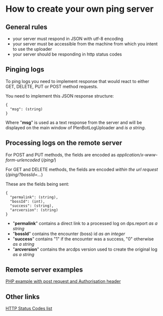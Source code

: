 # How to create your own ping server

## General rules
* your server must respond in JSON with utf-8 encoding
* your server must be accessible from the machine from which you intent to use the uploader
* your server should be responding in http status codes

## Pinging logs
To ping logs you need to implement response that would react to either GET, DELETE, PUT or POST method requests.

You need to implement this JSON response structure:

    {
      "msg": (string)
    }

Where "**msg**" is used as a text response from the server and will be displayed on the main window of PlenBotLogUploader and *is a string*.

## Processing logs on the remote server
For POST and PUT methods, the fields are encoded as *application/x-www-form-urlencoded* (*/ping/*)

For GET and DELETE methods, the fields are encoded *within the url request* (*/ping/?bossId=...*)

These are the fields being sent:

    {
      "permalink": (string),
      "bossId": (int),
      "success": (string),
      "arcversion": (string)
    }

* "**permalink**" contains a direct link to a processed log on dps.report *as a string*
* "**bossId**" contains the encounter (boss) id *as an integer*
* "**success**" contains "1" if the encounter was a success, "0" otherwise *as a string*
* "**arcversion**" contains the arcdps version used to create the original log *as a string*

## Remote server examples
[PHP example with post request and Authorisation header](https://github.com/Plenyx/PlenBotLogUploader/blob/master/php-remote-template.php)

## Other links
[HTTP Status Codes list](https://en.wikipedia.org/wiki/List_of_HTTP_status_codes)